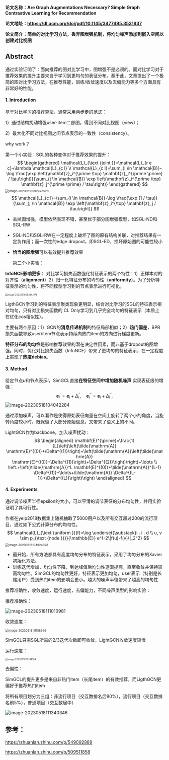 **论文名称：Are Graph Augmentations Necessary? Simple Graph Contrastive Learning for Recommendation**

**论文地址：https://dl.acm.org/doi/pdf/10.1145/3477495.3531937**

**论文简介：简单的对比学习方法，丢弃图增强机制，将均匀噪声添加到嵌入空间以创建对比视图**

## Abstract

通过实验证明了：面向推荐的图对比学习中，图增强不是必须的。而对比学习对于推荐效果的提升主要来自于学习到更均匀的表征分布。基于此，文章提出了一个极简的图对比学习方法，在推荐性能，训练/收敛速度以及去偏能力等多个方面具有非常好的性能。

#### 1. Introduction

基于对比学习的推荐算法，通常采用两步走的范式：

1）通过结构扰动增强user-item二部图，得到不同对比视图（view）；

2）最大化不同对比视图之间节点表示的一致性（consistency）。

why work？

第一个小实验：SGL的各种变体对于推荐效果的提升：
$$
\begin{gathered}
\mathcal{L}_{\text {joint }}=\mathcal{L}_{r e c}+\lambda \mathcal{L}_{c l} \\
\mathcal{L}_{c l}=\sum_{i \in \mathcal{B}}-\log \frac{\exp \left(\mathbf{z}_i^{\prime \top} \mathbf{z}_i^{\prime \prime} / \tau\right)}{\sum_{j \in \mathcal{B}} \exp \left(\mathbf{z}_i^{\prime \top} \mathbf{z}_j^{\prime \prime} / \tau\right)}
\end{gathered}
$$
<img src="./typoraimg/image-20230518092926528.png" alt="image-20230518092926528" style="zoom:67%;" />
$$
\mathcal{L}_{c l}=\sum_{i \in \mathcal{B}}-\log \frac{\exp (1 / \tau)}{\sum_{j \in \mathcal{B}} \exp \left(\mathbf{z}_i^{\top} \mathbf{z}_j / \tau\right)}
$$

- 丢掉图增强，模型依然表现不错，甚至优于部分图增强模型，如SGL-ND和SGL-RW

- SGL-ND和SGL-RW在一定程度上破坏了图的原有结构关联，对推荐结果有一定负作用；而一次性的edge dropout，即SGL-ED，损坏原始图的可能性较小

- **恰当的图增强**可以有效提升推荐效果

  第二个小实验：

**InfoNCE影响更多：** 对比学习损失函数强化特征表示的两个特性：1）正样本对的对齐性（**alignment**）2）归一化特征分布的均匀性（**uniformity**）。为了分析特征表示的均匀性，将不同模型学习到的节点表示进行可视化。

<img src="./typoraimg/image-20230518093842178.png" alt="image-20230518093842178" style="zoom: 50%;" />

LigthGCN学习到的特征表示聚类现象更明显，结合对比学习的SGL的特征表示相对均匀，只有对比损失函数的 CL Only学习到几乎完全均匀的特征表示（本质上在优化cos相似性）。

主要有两个原因：1）GCN的**消息传递机制**的特征局部相似；2）**热门偏差**，BPR损失函数导致user/item节点表示持续向热门item的方向进行梯度更新。

**特征分布的均匀性**是影响推荐效果的潜在决定性因素，而非基于dropout的图增强。同时，优化对比损失函数（InfoNCE）带来了更均匀的特征表示，在一定程度上实现了**热度debias**。

#### 3. Method

给定节点$u$和节点表示$i$，SimGCL直接**在特征空间中增加随机噪声** 实现表征级的增强：
$$
\mathbf{e}_i^{\prime}=\mathbf{e}_i+\Delta_i^{\prime}, \quad \mathbf{e}_i^{\prime \prime}=\mathbf{e}_i+\Delta_i^{\prime \prime},
$$
![image-20230518104042284](./typoraimg/image-20230518104042284.png)

通过添加噪声，可以看作是使得原始表征向量在空间上旋转了两个小的角度，当旋转角度较小时，既保留了大部分原始信息，又带来了语义上的不同。

LightGCN作为backbone，加入噪声扰动：
$$
\begin{aligned}
\mathbf{E}^{\prime}=\frac{1}{L}\left(\left(\tilde{\mathrm{A}} \mathrm{E}^{(0)}+\Delta^{(1)}\right)+\left(\tilde{\mathrm{A}}\left(\tilde{\mathrm{A}} \mathrm{E}^{(0)}+\Delta^{(1)}\right)+\Delta^{(2)}\right)\right)+\ldots \\
\left.+\left(\tilde{\mathrm{A}}^L \mathbf{E}^{(0)}+\tilde{\mathrm{A}}^{L-1} \Delta^{(1)}+\ldots+\tilde{\mathrm{A}} \Delta^{(L-1)}+\Delta^{(L)}\right)\right)
\end{aligned}
$$

#### 4. Experiments

通过调节噪声半径epsilon的大小，可以平滑的调节表征的分布均匀性，并用实验证明了其可行性。

作者在yelp2018数据集上随机抽取了5000用户以及所有交互超过200的流行项目，通过如下公式计算分布的均匀性。
$$
\mathcal{L}_{\text {uniform }}(f)=\log \underset{\substack{i . i . d \\ u, v \sim p_{\text {node }}}}{\mathbb{E}} e^{-2\|f(u)-f(v)\|_2^2}
$$
<img src="./typoraimg/image-20230518104924398.png" alt="image-20230518104924398" style="zoom:67%;" />

- 最开始，所有方法都具有高度均匀分布的特征表示，采用了均匀分布的Xavier初始化方法。
- 训练迭代增加，均匀性下降，到达峰值后均匀性逐渐提高，直至收敛并保持较高均匀性。SimGCL的均匀性更好，特征表示更加均匀，user表示（特别是长尾用户）受到热门item的影响会更小。越大的噪声半径带来了越高的均匀性



推荐准确性，收敛速度，运行速度，去偏能力，不同噪声类型的影响实验：

推荐准确性：

![image-20230518111010981](./typoraimg/image-20230518111010981.png)

收敛速度：

<img src="./typoraimg/image-20230518111158346.png" alt="image-20230518111158346" style="zoom:67%;" />

SimGCL只需SGL所需的2/3迭代次数即可收敛，LightGCN收敛速度较慢

运行速度：

<img src="./typoraimg/image-20230518111249184.png" alt="image-20230518111249184" style="zoom:50%;" />

去偏性：

SimGCL的提升更多是来自非热门item（长尾item）的有效推荐，而LigthGCN更偏好于推荐热门item

将所有项目划分为三组：非流行项目（交互数排名后80%），流行项目（交互数排名前5%），普通项目（交互数居中）

![image-20230518111340346](./typoraimg/image-20230518111340346.png)

## 参考：

https://zhuanlan.zhihu.com/p/549092889

https://zhuanlan.zhihu.com/p/509511858